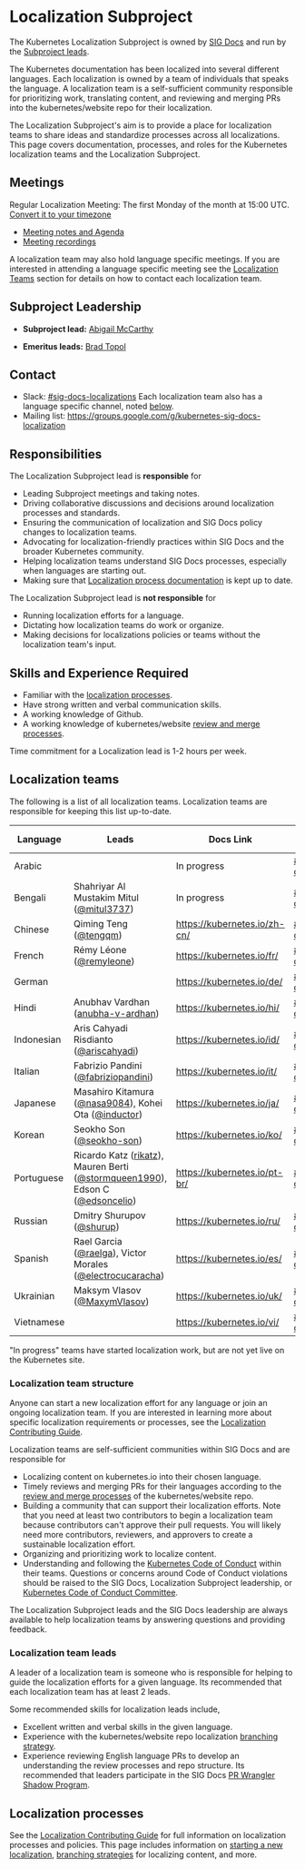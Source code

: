 # Localization Subproject

The Kubernetes Localization Subproject is owned by [SIG Docs](https://github.com/kubernetes/community/tree/master/sig-docs) and run by the [Subproject leads](#leadership).

The Kubernetes documentation has been localized into several different languages. Each localization is owned by a team of individuals that speaks the language. A localization team is a self-sufficient community responsible for prioritizing work, translating content, and reviewing and merging PRs into the kubernetes/website repo for their localization. 

The Localization Subproject's aim is to provide a place for localization teams to share ideas and standardize processes across all localizations. This page covers documentation, processes, and roles for the Kubernetes localization teams and the Localization Subproject.

## Meetings

Regular Localization Meeting: The first Monday of the month at 15:00 UTC. [Convert it to your timezone](http://www.thetimezoneconverter.com/?t=15:00&tz=UTC)

- [Meeting notes and Agenda](https://docs.google.com/document/d/1NwO1AN8Ea2zlK8uAdaDAKf1-LZDAFvSewIfrKqfl5No/edit#)
- [Meeting recordings](https://www.youtube.com/playlist?list=PL69nYSiGNLP3b5hlx0YV7Lo7DtckM84y8)

A localization team may also hold language specific meetings. If you are interested in attending a language specific meeting see the [Localization Teams](#localization-teams) section for details on how to contact each localization team.

## Subproject Leadership

- **Subproject lead:** [Abigail McCarthy](https://github.com/a-mccarthy)

- **Emeritus leads:** [Brad Topol](https://github.com/bradtopol)

## Contact

- Slack: [#sig-docs-localizations](https://kubernetes.slack.com/archives/C0191RDKHU1) Each localization team also has a language specific channel, noted [below](#localization-teams). 
- Mailing list: https://groups.google.com/g/kubernetes-sig-docs-localization

## Responsibilities

The Localization Subproject lead is **responsible** for

- Leading Subproject meetings and taking notes.
- Driving collaborative discussions and decisions around localization processes and standards.
- Ensuring the communication of localization and SIG Docs policy changes to localization teams.
- Advocating for localization-friendly practices within SIG Docs and the broader Kubernetes community.
- Helping localization teams understand SIG Docs processes, especially when languages are starting out.
- Making sure that [Localization process documentation](https://kubernetes.io/docs/contribute/localization/) is kept up to date.

The Localization Subproject lead is **not responsible** for

- Running localization efforts for a language.
- Dictating how localization teams do work or organize.
- Making decisions for localizations policies or teams without the localization team's input.

## Skills and Experience Required 

- Familiar with the [localization processes](https://kubernetes.io/docs/contribute/localization/).
- Have strong written and verbal communication skills. 
- A working knowledge of Github.
- A working knowledge of kubernetes/website [review and merge processes](https://kubernetes.io/docs/contribute/review/).

Time commitment for a Localization lead is 1-2 hours per week.

## Localization teams

The following is a list of all localization teams. Localization teams are responsible for keeping this list up-to-date. 

| Language |  Leads | Docs Link | Slack Channel |
|--|--|--|--|
| Arabic | | In progress | [#kubernetes-docs-ar](https://kubernetes.slack.com/archives/CP9FKRD51) |
| Bengali | Shahriyar Al Mustakim Mitul ([@mitul3737](https://github.com/mitul3737)) | In progress | [#kubernetes-docs-bn](https://kubernetes.slack.com/archives/CQ0TD298C) |
| Chinese | Qiming Teng ([@tengqm](https://github.com/tengqm)) | https://kubernetes.io/zh-cn/ | [#kubernetes-docs-zh](https://kubernetes.slack.com/archives/CE3LNFYJ1) | 
| French | Rémy Léone ([@remyleone](https://github.com/remyleone)) | https://kubernetes.io/fr/ | [#kubernetes-docs-fr](https://kubernetes.slack.com/archives/CG838BFT9) |
| German | | https://kubernetes.io/de/ | [#kubernetes-docs-de](https://kubernetes.slack.com/archives/CH4UJ2BAL) |
| Hindi | Anubhav Vardhan ([anubha-v-ardhan](https://github.com/anubha-v-ardhan)) | https://kubernetes.io/hi/ | [#kubernetes-docs-hi](https://kubernetes.slack.com/archives/CJ14B9BDJ) | 
| Indonesian | Aris Cahyadi Risdianto ([@ariscahyadi](https://github.com/ariscahyadi)) | https://kubernetes.io/id/ | [#kubernetes-docs-id](https://kubernetes.slack.com/archives/CJ1LUCUHM) |
| Italian | Fabrizio Pandini ([@fabriziopandini](https://github.com/fabriziopandini)) | https://kubernetes.io/it/ | [#kubernetes-docs-it](https://kubernetes.slack.com/archives/CGB1MCK7X) | 
| Japanese | Masahiro Kitamura ([@nasa9084](https://github.com/nasa9084)), Kohei Ota ([@inductor](https://github.com/inductor)) | https://kubernetes.io/ja/ | [#kubernetes-docs-ja](https://kubernetes.slack.com/archives/CAG2M83S8) | 
| Korean | Seokho Son ([@seokho-son](https://github.com/seokho-son)) | https://kubernetes.io/ko/ | [#kubernetes-docs-ko](https://kubernetes.slack.com/archives/CA1MMR86S) | 
| Portuguese | Ricardo Katz ([rikatz](https://github.com/rikatz)), Mauren Berti ([@stormqueen1990](https://github.com/stormqueen1990)), Edson C ([@edsoncelio](https://github.com/edsoncelio)) | https://kubernetes.io/pt-br/ | [#kubernetes-docs-pt](https://kubernetes.slack.com/archives/CJ21AS0NA) | 
| Russian | Dmitry Shurupov ([@shurup](https://github.com/shurup)) | https://kubernetes.io/ru/ | [#kubernetes-docs-ru](https://kubernetes.slack.com/archives/CPZ9KD9TN) |
| Spanish | Rael Garcia ([@raelga](https://github.com/raelga)), Victor Morales ([@electrocucaracha](https://github.com/electrocucaracha/)) | https://kubernetes.io/es/ | [#kubernetes-docs-es](https://kubernetes.slack.com/archives/CH7GB2E3B) | 
| Ukrainian | Maksym Vlasov ([@MaxymVlasov](https://github.com/MaxymVlasov)) | https://kubernetes.io/uk/ | [#kubernetes-docs-uk](https://kubernetes.slack.com/archives/CSKCYN138) | 
| Vietnamese | | https://kubernetes.io/vi/ | [#kubernetes-docs-vi](https://kubernetes.slack.com/archives/CPHAWNF1Q) |  

"In progress" teams have started localization work, but are not yet live on the Kubernetes site.

### Localization team structure

Anyone can start a new localization effort for any language or join an ongoing localization team. If you are interested in learning more about specific localization requirements or processes, see the [Localization Contributing Guide](https://kubernetes.io/docs/contribute/localization/).  

Localization teams are self-sufficient communities within SIG Docs and are responsible for

- Localizing content on kubernetes.io into their chosen language.  
- Timely reviews and merging PRs for their languages according to the [review and merge processes](https://kubernetes.io/docs/contribute/review/) of the kubernetes/website repo.
- Building a community that can support their localization efforts. Note that you need at least two contributors to begin a localization team because contributors can't approve their pull requests. You will likely need more contributors, reviewers, and approvers to create a sustainable localization effort.
- Organizing and prioritizing work to localize content.
- Understanding and following the [Kubernetes Code of Conduct](https://kubernetes.io/community/code-of-conduct/) within their teams. Questions or concerns around Code of Conduct violations should be raised to the SIG Docs, Localization Subproject leadership, or [Kubernetes Code of Conduct Committee](https://github.com/kubernetes/community/tree/master/committee-code-of-conduct). 

The Localization Subproject leads and the SIG Docs leadership are always available to help localization teams by answering questions and providing feedback.

### Localization team leads

A leader of a localization team is someone who is responsible for helping to guide the localization efforts for a given language. Its recommended that each localization team has at least 2 leads.   

Some recommended skills for localization leads include, 
* Excellent written and verbal skills in the given language.
* Experience with the kubernetes/website repo localization [branching strategy](https://kubernetes.io/docs/contribute/localization/#branching-strategy).
* Experience reviewing English language PRs to develop an understanding the review processes and repo structure. Its recommended that leaders participate in the SIG Docs [PR Wrangler Shadow Program](https://kubernetes.io/docs/contribute/participate/pr-wranglers/#pr-wrangler-shadow-program).


## Localization processes

See the [Localization Contributing Guide](https://kubernetes.io/docs/contribute/localization/) for full information on localization processes and policies. This page includes information on [starting a new localization](https://kubernetes.io/docs/contribute/localization/#start-a-new-localization), [branching strategies](https://kubernetes.io/docs/contribute/localization/#branching-strategy) for localizing content, and more. 
